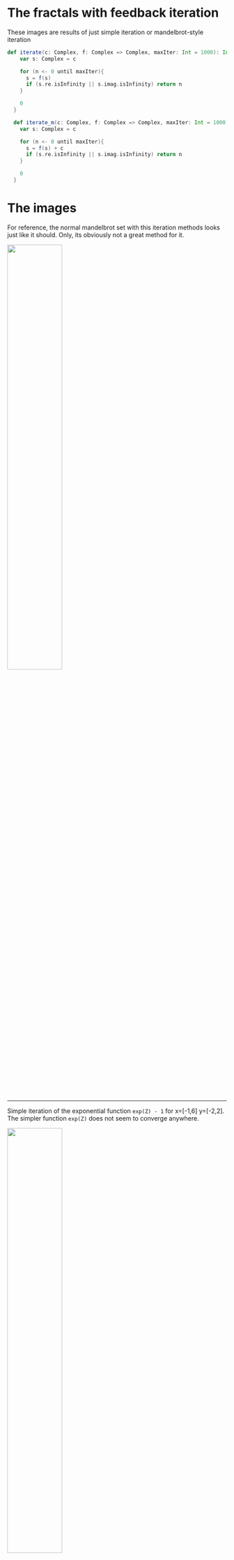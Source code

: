 # The fractals with feedback iteration

These images are results of just simple iteration or mandelbrot-style iteration

```scala 
def iterate(c: Complex, f: Complex => Complex, maxIter: Int = 1000): Int = {
    var s: Complex = c

    for (n <- 0 until maxIter){
      s = f(s)
      if (s.re.isInfinity || s.imag.isInfinity) return n
    }

    0
  }

  def iterate_m(c: Complex, f: Complex => Complex, maxIter: Int = 1000): Int = {
    var s: Complex = c

    for (n <- 0 until maxIter){
      s = f(s) + c
      if (s.re.isInfinity || s.imag.isInfinity) return n
    }

    0
  }
```

# The images

For reference, the normal mandelbrot set with this iteration methods looks just like it should. Only, its obviously
not a great method for it.

<img src="https://raw.githubusercontent.com/EskoSalaka/Fractals/master/Images/mandelbrot.png" width="50%" height="50%"> 

---

Simple iteration of the exponential function `exp(Z) - 1` for x=[-1,6] y=[-2,2]. The simpler function `exp(Z)` does
not seem to converge anywhere.

<img src="https://raw.githubusercontent.com/EskoSalaka/Fractals/master/Images/exponential1.png" width="50%" height="50%"> 

---

Mandelbrot iteration of the exponential function `exp(Z)` for x=[-1,3] y=[0.2,-11,11]. Keping in mind the properties of 
the complex exp(Z), its not suprising to see a repeating pattern at intervals of Pi.

<img src="https://raw.githubusercontent.com/EskoSalaka/Fractals/master/Images/exponential_m3.png" width="50%" height="50%"> 

Lets take a closer look at x=[-0.1,0.1] y=[0.2,0.3]

<img src="https://raw.githubusercontent.com/EskoSalaka/Fractals/master/Images/exponential_m1.png" width="50%" height="50%"> 

---

Simple and mandelbrot iteration of the inverse exponential function `exp(-Z)` for x=[-10,10] y=[-10,10]. 

<img src="https://raw.githubusercontent.com/EskoSalaka/Fractals/master/Images/exponential2.png" width="50%" height="50%"> 

<img src="https://raw.githubusercontent.com/EskoSalaka/Fractals/master/Images/exponential3.png" width="50%" height="50%"> 

---

A bit more complex simple iteration of Z^2*exp(2*Pi*i*Z) for x=[-5,5] y=[-1,1]

<img src="https://raw.githubusercontent.com/EskoSalaka/Fractals/master/Images/exponential6.png" width="50%" height="50%"> 

---

Simple iteration of `exp(2*Pi*i*Z^2)/(1-Z^2)` for x=[-3,3] y=[-1,1]

<img src="https://raw.githubusercontent.com/EskoSalaka/Fractals/master/Images/exponential11.png" width="50%" height="50%"> 

---

Mandelbrot iteration of `Z^3-Z-1` for x=[-0.1,1.4] y=[-0.5,0.5]. We get some interesting tendrils leading to the point 0.

<img src="https://raw.githubusercontent.com/EskoSalaka/Fractals/master/Images/rational_m5.png" width="50%" height="50%"> 

Lets take a closer look at the starting point of the tendril x=[0.7,0.8] y=[-0.31,-0.2]. There are some intricate
patterns that emerge

<img src="https://raw.githubusercontent.com/EskoSalaka/Fractals/master/Images/rational_m6.png" width="50%" height="50%"> 

And a closer look at a spiral x=[0.774,0.78] y=[-0.275,-0.265]

<img src="https://raw.githubusercontent.com/EskoSalaka/Fractals/master/Images/rational_m7.png" width="50%" height="50%"> 

---

Simple and mandelbrot iteration of hyperbolic sine `(exp(Z) - exp(-Z))/2` for x=[-5,5] y=[-5,5] and x=[-5,5] y=[-5,5]

<img src="https://raw.githubusercontent.com/EskoSalaka/Fractals/master/Images/hyp_sin2.png" width="50%" height="50%"> 

<img src="https://raw.githubusercontent.com/EskoSalaka/Fractals/master/Images/hyp_sin1.png" width="50%" height="50%"> 


---

Simple and mandelbrot iteration of hyperbolic cosine `(exp(Z) +exp(-Z))/2` for x=[-5,5] y=[-5,5] and x=[-5,5] y=[-5,5]

<img src="https://raw.githubusercontent.com/EskoSalaka/Fractals/master/Images/hyp_cos1.png" width="50%" height="50%"> 

<img src="https://raw.githubusercontent.com/EskoSalaka/Fractals/master/Images/hyp_cos2.png" width="50%" height="50%"> 

---

The hyperbolic sine and cosine both seem to have quite interesting behaviour when scaled by some constant. For example
the following images are mandelbrot iteration of hyperbolic sine and cosine multiplied by 2


<img src="https://raw.githubusercontent.com/EskoSalaka/Fractals/master/Images/hyp_sin3.png" width="50%" height="50%"> 

<img src="https://raw.githubusercontent.com/EskoSalaka/Fractals/master/Images/hyp_cos3.png" width="50%" height="50%"> 

Lets take a look at an animation that shows the scaling behavior when first scaled by a constant from 10->1 and 1->1/10
for both the sine and cosine with simple and mandelbrot-style iterations

<img src="https://raw.githubusercontent.com/EskoSalaka/Fractals/master/Images/sinh_scaling.gif" width="50%" height="50%"> 

<img src="https://raw.githubusercontent.com/EskoSalaka/Fractals/master/Images/cosh_scaling.gif" width="50%" height="50%"> 

<img src="https://raw.githubusercontent.com/EskoSalaka/Fractals/master/Images/sinh_m_scaling.gif" width="50%" height="50%"> 

<img src="https://raw.githubusercontent.com/EskoSalaka/Fractals/master/Images/cosh_m_scaling.gif" width="50%" height="50%"> 

We can see that there seems to be some special limit which makes the converging areas clearly disappeare. We can also 
see them pop out at certain times. Its  hard to 
see if the areas completely disappear or if they just get smaller with thin filaments connecting them. These limits
could be something related to the Feigenbaum constants.
 